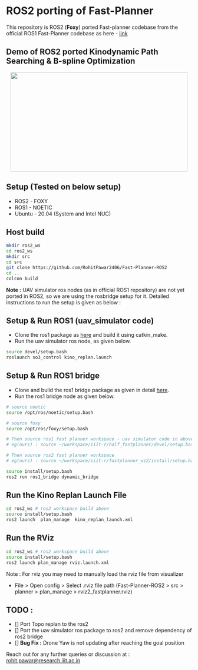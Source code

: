 
# ROS2 porting of Fast-Planner

This repository is ROS2 (**Foxy**) ported Fast-planner codebase from the official ROS1 Fast-Planner codebase as here - [link](https://github.com/HKUST-Aerial-Robotics/Fast-Planner)

## Demo of ROS2 ported Kinodynamic Path Searching & B-spline Optimization

<!-- add some gif here -->
 <p id="demo1" align="center">
  <img src="files/demo.gif" width = "480" height = "270"/>
 </p>

## Setup (Tested on below setup)
- ROS2 - FOXY
- ROS1 - NOETIC
- Ubuntu - 20.04 (System and Intel NUC)

## Host build

```bash
mkdir ros2_ws
cd ros2_ws
mkdir src
cd src
git clone https://github.com/RohitPawar2406/Fast-Planner-ROS2
cd ..
colcon build
```

**Note :**  UAV simulator ros nodes (as in official ROS1 repository) are not yet ported in ROS2, so we are using the rosbridge setup for it. Detailed instructions to run the setup is given as below : 

## Setup & Run ROS1 (uav_simulator code)

- Clone the ros1 package as [here](https://drive.google.com/drive/folders/1pp719-OzWbkKzpKJr9hex8ed_URTt6tO?usp=drive_link) and build it using catkin_make.
- Run the uav simulator ros node, as given below. 
```bash
source devel/setup.bash
roslaunch so3_control kino_replan.launch
```

## Setup & Run ROS1 bridge 

- Clone and build the ros1 bridge package as given in detail [here](https://github.com/ros2/ros1_bridge).
- Run the ros1 bridge node as given below.

```bash
# source noetic
source /opt/ros/noetic/setup.bash

# source foxy
source /opt/ros/foxy/setup.bash

# Then source ros1 fast planner workspace - uav simulator code in above step 
# eg(ours) : source ~/workspace/iiit-r/half_fastplanner/devel/setup.bash

# Then source ros2 fast planner workspace
# eg(ours) : source ~/workspace/iiit-r/fastplanner_ws2/install/setup.bash

source install/setup.bash
ros2 run ros1_bridge dynamic_bridge
```

## Run the Kino Replan Launch File 

```bash
cd ros2_ws # ros2 workspace build above
source install/setup.bash
ros2 launch  plan_manage  kino_replan_launch.xml
```

## Run the RViz

```bash
cd ros2_ws # ros2 workspace build above
source install/setup.bash
ros2 launch plan_manage rviz.launch.xml
```

Note : For rviz you may need to manually load the rviz file from visualizer 
- File > Open config > Select .rviz file path (Fast-Planner-ROS2 > src > planner > plan_manage > rviz2_fastplanner.rviz)


## TODO : 

- [] Port Topo replan to the ros2
- [] Port the uav simulator ros package to ros2 and remove dependency of ros2 bridge
- [] **Bug Fix :** Drone Yaw is not updating after reaching the goal position

Reach out for any further queries or discussion at : rohit.pawar@research.iiit.ac.in
